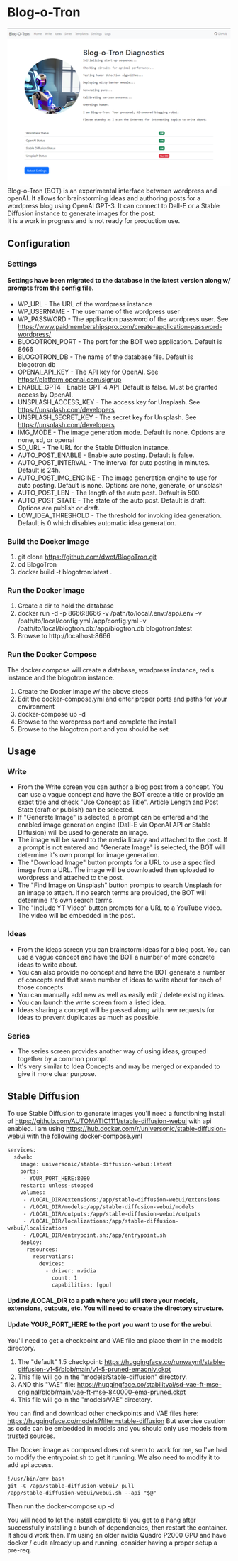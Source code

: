 # Blog-o-Tron

![Blog-o-Tron](https://github.com/dwot/BlogoTron/blob/main/assets/blogotron.png?raw=true)
Blog-o-Tron (BOT) is an experimental interface between wordpress and openAI.  It allows for brainstorming ideas and authoring posts for a wordpress blog using OpenAI GPT-3.  It can connect to Dall-E or a Stable Diffusion instance to generate images for the post.  
It is a work in progress and is not ready for production use. 

## Configuration
### Settings 
#### Settings have been migrated to the database in the latest version along w/ prompts from the config file.
- WP_URL - The URL of the wordpress instance
- WP_USERNAME - The username of the wordpress user
- WP_PASSWORD - The application password of the wordpress user.  See https://www.paidmembershipspro.com/create-application-password-wordpress/
- BLOGOTRON_PORT - The port for the BOT web application.  Default is 8666
- BLOGOTRON_DB - The name of the database file.  Default is blogotron.db
- OPENAI_API_KEY - The API key for OpenAI.  See https://platform.openai.com/signup
- ENABLE_GPT4 - Enable GPT-4 API.  Default is false.  Must be granted access by OpenAI.
- UNSPLASH_ACCESS_KEY - The access key for Unsplash.  See https://unsplash.com/developers
- UNSPLASH_SECRET_KEY - The secret key for Unsplash.  See https://unsplash.com/developers
- IMG_MODE - The image generation mode.  Default is none.  Options are none, sd, or openai
- SD_URL - The URL for the Stable Diffusion instance.
- AUTO_POST_ENABLE - Enable auto posting.  Default is false.
- AUTO_POST_INTERVAL - The interval for auto posting in minutes.  Default is 24h.
- AUTO_POST_IMG_ENGINE - The image generation engine to use for auto posting.  Default is none.  Options are none, generate, or unsplash
- AUTO_POST_LEN - The length of the auto post.  Default is 500.
- AUTO_POST_STATE - The state of the auto post.  Default is draft.  Options are publish or draft.
- LOW_IDEA_THRESHOLD - The threshold for invoking idea generation.  Default is 0 which disables automatic idea generation.

### Build the Docker Image
1. git clone https://github.com/dwot/BlogoTron.git
2. cd BlogoTron
3. docker build -t blogotron:latest .

### Run the Docker Image
1. Create a dir to hold the database
2. docker run -d -p 8666:8666 -v /path/to/local/.env:/app/.env -v /path/to/local/config.yml:/app/config.yml -v /path/to/local/blogtron.db:/app/blogtron.db blogotron:latest
3. Browse to http://localhost:8666

### Run the Docker Compose
The docker compose will create a database, wordpress instance, redis instance and the blogotron instance.
1. Create the Docker Image w/ the above steps
2. Edit the docker-compose.yml and enter proper ports and paths for your environment
3. docker-compose up -d
4. Browse to the wordpress port and complete the install
5. Browse to the blogotron port and you should be set

## Usage
### Write
- From the Write screen you can author a blog post from a concept. You can use a vague concept and have the BOT create a title or provide an exact title and check "Use Concept as Title". 
Article Length and Post State (draft or publish) can be selected.
- If "Generate Image" is selected, a prompt can be entered and the enabled image generation engine (Dall-E via OpenAI API or Stable Diffusion) will be used to generate an image.
- The image will be saved to the media library and attached to the post. If a prompt is not entered and "Generate Image" is selected, the BOT will determine it's own prompt for image generation.
- The "Download Image" button prompts for a URL to use a specified image from a URL. The image will be downloaded then uploaded to wordpress and attached to the post.
- The "Find Image on Unsplash" button prompts to search Unsplash for an image to attach.  If no search terms are provided, the BOT will determine it's own search terms.
- The "Include YT Video" button prompts for a URL to a YouTube video.  The video will be embedded in the post.

### Ideas
- From the Ideas screen you can brainstorm ideas for a blog post.  You can use a vague concept and have the BOT a number of more concrete ideas to write about.
- You can also provide no concept and have the BOT generate a number of concepts and that same number of ideas to write about for each of those concepts
- You can manually add new as well as easily edit / delete existing ideas.  
- You can launch the write screen from a listed idea.  
- Ideas sharing a concept will be passed along with new requests for ideas to prevent duplicates as much as possible.

### Series
- The series screen provides another way of using ideas, grouped together by a common prompt.  
- It's very similar to Idea Concepts and may be merged or expanded to give it more clear purpose.

## Stable Diffusion
To use Stable Diffusion to generate images you'll need a functioning install of https://github.com/AUTOMATIC1111/stable-diffusion-webui with api enabled.
I am using https://hub.docker.com/r/universonic/stable-diffusion-webui with the following docker-compose.yml
```
services:
  sdweb:
    image: universonic/stable-diffusion-webui:latest
    ports:
     - YOUR_PORT_HERE:8080
    restart: unless-stopped
    volumes:
     - /LOCAL_DIR/extensions:/app/stable-diffusion-webui/extensions
     - /LOCAL_DIR/models:/app/stable-diffusion-webui/models
     - /LOCAL_DIR/outputs:/app/stable-diffusion-webui/outputs
     - /LOCAL_DIR/localizations:/app/stable-diffusion-webui/localizations
     - /LOCAL_DIR/entrypoint.sh:/app/entrypoint.sh
    deploy:
      resources:
        reservations:
          devices:
            - driver: nvidia
              count: 1
              capabilities: [gpu]
```
#### Update /LOCAL_DIR to a path where you will store your models, extensions, outputs, etc.  You will need to create the directory structure.
#### Update YOUR_PORT_HERE to the port you want to use for the webui.

You'll need to get a checkpoint and VAE file and place them in the models directory.
1. The "default" 1.5 checkpoint: https://huggingface.co/runwayml/stable-diffusion-v1-5/blob/main/v1-5-pruned-emaonly.ckpt
2. This file will go in the "models/Stable-diffusion" directory.
3. AND this "VAE" file:
https://huggingface.co/stabilityai/sd-vae-ft-mse-original/blob/main/vae-ft-mse-840000-ema-pruned.ckpt
4. This file will go in the "models/VAE" directory.

You can find and download other checkpoints and VAE files here: https://huggingface.co/models?filter=stable-diffusion
But exercise caution as code can be embedded in models and you should only use models from trusted sources.

The Docker image as composed does not seem to work for me, so I've had to modify the entrypoint.sh to get it running.  We also need to modify it to add api access.
```
!/usr/bin/env bash
git -C /app/stable-diffusion-webui/ pull
/app/stable-diffusion-webui/webui.sh --api "$@"
```
Then run the docker-compose up -d

You will need to let the install complete til you get to a hang after successfully installing a bunch of dependencies, then restart the container.  It should work then.
I'm using an older nvidia Quadro P2000 GPU and have docker / cuda already up and running, consider having a proper setup a pre-req.